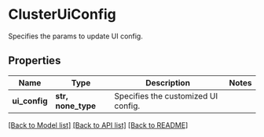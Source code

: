 # ClusterUiConfig

Specifies the params to update UI config.

## Properties
Name | Type | Description | Notes
------------ | ------------- | ------------- | -------------
**ui_config** | **str, none_type** | Specifies the customized UI config. | 

[[Back to Model list]](../README.md#documentation-for-models) [[Back to API list]](../README.md#documentation-for-api-endpoints) [[Back to README]](../README.md)


